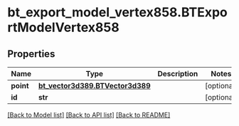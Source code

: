 # bt_export_model_vertex858.BTExportModelVertex858

## Properties
Name | Type | Description | Notes
------------ | ------------- | ------------- | -------------
**point** | [**bt_vector3d389.BTVector3d389**](BTVector3d389.md) |  | [optional] 
**id** | **str** |  | [optional] 

[[Back to Model list]](../README.md#documentation-for-models) [[Back to API list]](../README.md#documentation-for-api-endpoints) [[Back to README]](../README.md)


